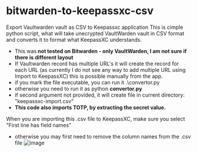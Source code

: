# bitwarden-to-keepassxc-csv
Export Vaultwarden vault as CSV to Keepassxc application
This is cimple python script, what will take unecrypted VaultWarden vault in CSV format and converts it to format what KeepassXC understands.
- This was<b> not tested on Bitwarden - only VaultWarden, I am not sure if there is different layout</b>
- If Vaultwarden record has multiple URL's it will create the record for each URL (as currently I do not see any way to add multiple URL using Import to KeepassXC) this is possible manually from the app.
- if you mark the file executable, you can run it .\convertor.py
- otherwise you need to run it as python <b>convertor.py <exported vaultwarden vault.csv> <keepasxc import.csv></b>
- if second argument not provided, it will create file in current directory: "keepassxc-import.csv"
- <b>This code also imports TOTP, by extracting the secret value.</b>

When you are importing this .csv file to KeepassXC, make sure you select "First line has field names"
- otherwise you may first need to remove the column names from the .csv file
![image](https://github.com/user-attachments/assets/bf23034f-675f-439c-aa87-e29916156f99)
